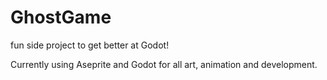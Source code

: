 # GhostGame
fun side project to get better at Godot!

Currently using Aseprite and Godot for all art, animation and development.
